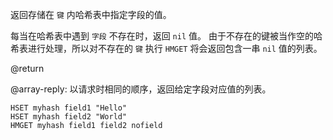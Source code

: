 返回存储在 `键` 内哈希表中指定字段的值。

每当在哈希表中遇到 `字段` 不存在时，返回 `nil` 值。
由于不存在的键被当作空的哈希表进行处理，所以对不存在的 `键` 执行 `HMGET` 将会返回包含一串 `nil` 值的列表。

@return

@array-reply: 以请求时相同的顺序，返回给定字段对应值的列表。

```cli
HSET myhash field1 "Hello"
HSET myhash field2 "World"
HMGET myhash field1 field2 nofield
```
